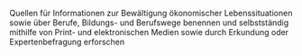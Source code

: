 Quellen für Informationen zur Bewältigung ökonomischer Lebenssituationen sowie über
Berufe, Bildungs- und Berufswege benennen und selbstständig mithilfe von Print- und
elektronischen Medien sowie durch Erkundung oder Expertenbefragung erforschen